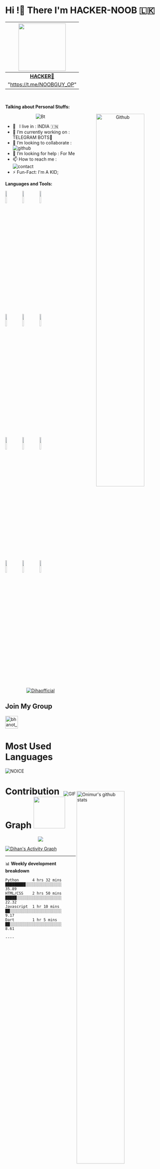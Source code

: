 <!-- Your title -->
<h1><b> Hi !👋 There I'm HACKER-NOOB 🇱🇰 </b></h1>



<!-- Your badges
You can use the website to generate badges: https://shields.io/
-->
| <a href="https://t.me/XD_OFFLINE"><img src="https://telegra.ph/file/f4802576f31da7d7889a9.jpg" width="150px" height="150px" /></a> |
|:---------------------------------------------------------------------------------------------------------------------------------------: |
|       **[HACKER🎃](https://t.me/NOOBGUY_OP)**                                                                                |
|        "https://t.me/NOOBGUY_OP"
<br>




                                                               


<!-- Talking about you -->
**Talking about Personal Stuffs:**

<!-- Any image aligned to the right. Beware the width -->


<p align="center"><img src="https://user-images.githubusercontent.com/49580304/110318584-81067880-7fc2-11eb-8391-152d308e7f2b.gif" alt="Bt" />
<img width="55%" align="right" alt="Github" src="https://raw.githubusercontent.com/onimur/.github/master/.resources/git-header.svg" />  
  
-  🚶‍ &nbsp; I live in : INDIA 🇮🇳 <br>
-  🔭 I’m currently working on : TELEGRAM BOTS🎃<br>
-  👯 I’m looking to collaborate : ![github](https://img.shields.io/badge/On-Github-black)  <br>
-  🤔 I’m looking for help : For  Me  <br>
-  📫 How to reach me : ![contact](https://img.shields.io/badge/Contact%20me-On%20Telegram-blue)
- ⚡️ Fun-Fact: I'm A KID;

**Languages and Tools:** 

<!-- Your github readme stats
You can use this api: https://github.com/anuraghazra/github-readme-stats
-->
<p>
  <a href="https://github.com/dihanofficial/handle-path-oz">
    <img width="55%" align="right" alt="Onimur's github stats" src="https://github-readme-stats.vercel.app/api?username=Mohan745&layout=compact&show_icons=true&theme=radical&cache_seconds=1800" />
  </a>
  
  


  
  <!-- Your languages and tools. Be careful with the alignment. 
  You can use this sites to get logos: https://www.vectorlogo.zone or https://simpleicons.org/
  -->
  <code><img width="10%" src="https://www.vectorlogo.zone/logos/java/java-ar21.svg"></code>
  <code><img width="10%" src="https://www.vectorlogo.zone/logos/kotlinlang/kotlinlang-ar21.svg"></code>
  <code><img width="10%" src="https://www.vectorlogo.zone/logos/android/android-ar21.svg"></code>
  <br />
  <code><img width="10%" src="https://www.vectorlogo.zone/logos/gradle/gradle-ar21.svg"></code>
  <code><img width="10%" src="https://www.vectorlogo.zone/logos/circleci/circleci-ar21.svg"></code>
  <code><img width="10%" src="https://www.vectorlogo.zone/logos/json/json-ar21.svg"></code>
  <br />
  <code><img width="10%" src="https://www.vectorlogo.zone/logos/mysql/mysql-ar21.svg"></code>
  <code><img width="10%" src="https://www.vectorlogo.zone/logos/sqlite/sqlite-ar21.svg"></code>
  <code><img width="10%" src="https://www.vectorlogo.zone/logos/firebase/firebase-ar21.svg"></code>
  <br />
  <code><img width="10%" src="https://www.vectorlogo.zone/logos/git-scm/git-scm-ar21.svg"></code>
  <code><img width="10%" src="https://www.vectorlogo.zone/logos/yaml/yaml-ar21.svg"></code>
  <code><img width="10%" src="https://www.vectorlogo.zone/logos/gnu_bash/gnu_bash-ar21.svg"></code>
</p>

<!-- Your hits or visitors
site: http://hits.dwyl.com or https://visitor-badge.glitch.me
Both apis are in trouble due to the number of requests, if you know any other to register visitors, great
-->

<p align="center"> <a href="https://github.com/dihanofficial"><img src="https://github-profile-trophy.vercel.app/?username=dihanofficial&theme=radical&row=1&no-frame=true&no-bg=true" alt="Dihaofficial" /></a> </p>


## Join My Group
<a href="https://t.me/dv_kings" target="blank"><img align="center" src="https://upload-icon.s3.us-east-2.amazonaws.com/uploads/icons/png/1766858341556105723-512.png" alt="bhanot_kushal" height="40" width="40" /></a> &nbsp;&nbsp;
<!-- Your support, if you have it 
I created these images, feel free to use them.
-->
# Most Used Languages

![NOICE](https://github-readme-stats.vercel.app/api/top-langs/?username=dihanofficial)

<img align="right" alt="GIF" src="https://i.pinimg.com/originals/e4/26/70/e426702edf874b181aced1e2fa5c6cde.gif" />





# Contribution Graph <img src="https://octodex.github.com/images/daftpunktocat-thomas.gif" width=100px>

<p align="center">
  <a href="https://github.com/Dihanofficial">
    <img src="https://github-readme-streak-stats.herokuapp.com/?user=dihanofficial#version3"/>
  </a>
</p>
<a href="h

  <a href="https://github.com/Dihanofficial"><img alt="Dihan's Activity Graph" src="https://activity-graph.herokuapp.com/graph?username=Dihanofficial&bg_color=1F222E&color=F8D866&line=F85D7F&point=FFFFFF&hide_border=true" /></a>



---
📊 **Weekly development breakdown**
<!--START_SECTION:waka-->
```text
Python      4 hrs 32 mins       █████████░░░░░░░░░░░░░░░░   35.89 
HTML/CSS    2 hrs 50 mins       █████░░░░░░░░░░░░░░░░░░░░   22.32 
Javascript  1 hr 10 mins        ██░░░░░░░░░░░░░░░░░░░░░░░   9.17 
Dart        1 hr 5 mins         ██░░░░░░░░░░░░░░░░░░░░░░░   8.61 

----

